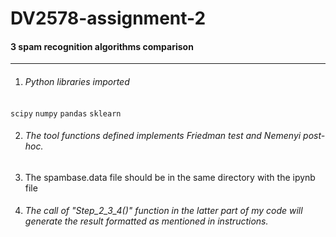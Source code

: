 # DV2578-assignment-2
#### 3 spam recognition algorithms comparison

---

1. ###### Python libraries imported

`scipy`
`numpy`
`pandas`
`sklearn`

2. ###### The tool functions defined implements Friedman test and Nemenyi post-hoc.

3. The spambase.data file should be in the same directory with the ipynb file

3. ###### The call of "Step_2_3_4()" function in the latter part of my code will generate the result formatted as mentioned in instructions.